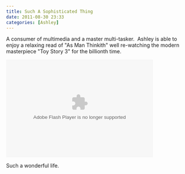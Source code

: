 ```yaml
---
title: Such A Sophisticated Thing
date: 2011-08-30 23:33
categories: [Ashley]
---
```

<p>A consumer of multimedia and a master multi-tasker.  Ashley is able to enjoy a relaxing read of "As Man Thinkith" well re-watching the modern masterpiece "Toy Story 3" for the billionth time.</p>  <p><embed type="application/x-shockwave-flash" src="https://picasaweb.google.com/s/c/bin/slideshow.swf" width="400" height="267" flashvars="host=picasaweb.google.com&amp;hl=en_US&amp;feat=flashalbum&amp;RGB=0x000000&amp;feed=https%3A%2F%2Fpicasaweb.google.com%2Fdata%2Ffeed%2Fapi%2Fuser%2Fwyseguys%2Falbumid%2F5661364234132493073%3Falt%3Drss%26kind%3Dphoto%26authkey%3DGv1sRgCM62y4qSi-Ce7wE%26hl%3Den_US" pluginspage="http://www.macromedia.com/go/getflashplayer" /></p>  <p>Such a wonderful life.</p>
